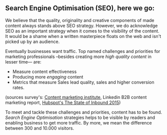 ## Search Engine Optimisation (SEO), here we go:

We believe that the quality, originality and creative components of made content always stands above SEO strategy. However, we do acknowledge SEO as an important strategy when it comes to the visibility of the content. It would be a shame when a written masterpiece floats on the web and isn't picked up by an  audience. 

Eventually businesses want traffic. Top named challenges and priorities for marketing professionals –besides creating more _high quality content_ in lesser time— are:

* Measure content effectiveness
* Producing more _engaging_ content
* Metrics that measure Sales lead quality, sales and higher conversion rates.

(sources survey's: [Content marketing institute](http://contentmarketinginstitute.com/wp-content/uploads/2015/09/2016_B2B_Report_Final.pdf), Linkedin B2B content marketing report, [Hubspot's The State of Inbound 2015](http://www.stateofinbound.com/))

To meet and tackle these challenges and priorities, content has to be found. _Search Engine Optimisation_ strategies helps to be visible by readers and enabling business to get more traffic. By more, we mean the difference between 300 and 10.000 visitors.
